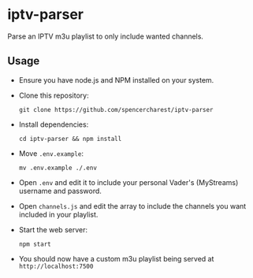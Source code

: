 # iptv-parser

Parse an IPTV m3u playlist to only include wanted channels.

## Usage

- Ensure you have node.js and NPM installed on your system.
- Clone this repository:

    `git clone https://github.com/spencercharest/iptv-parser`
- Install dependencies:

    `cd iptv-parser && npm install`
- Move `.env.example`:

    `mv .env.example ./.env`
- Open `.env` and edit it to include your personal Vader's (MyStreams) username and password.
- Open `channels.js` and edit the array to include the channels you want included in your playlist.
- Start the web server:

    `npm start`
- You should now have a custom m3u playlist being served at `http://localhost:7500`